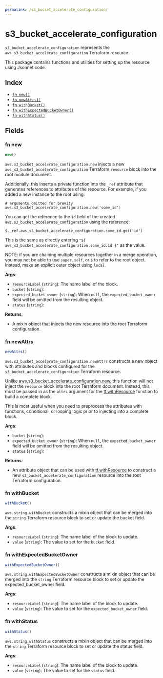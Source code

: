 ```yaml
---
permalink: /s3_bucket_accelerate_configuration/
---
```


# s3_bucket_accelerate_configuration

`s3_bucket_accelerate_configuration` represents the `aws_s3_bucket_accelerate_configuration` Terraform resource.



This package contains functions and utilities for setting up the resource using Jsonnet code.


## Index

* [`fn new()`](#fn-new)
* [`fn newAttrs()`](#fn-newattrs)
* [`fn withBucket()`](#fn-withbucket)
* [`fn withExpectedBucketOwner()`](#fn-withexpectedbucketowner)
* [`fn withStatus()`](#fn-withstatus)

## Fields

### fn new

```ts
new()
```


`aws.s3_bucket_accelerate_configuration.new` injects a new `aws_s3_bucket_accelerate_configuration` Terraform `resource`
block into the root module document.

Additionally, this inserts a private function into the `_ref` attribute that generates references to attributes of the
resource. For example, if you added a new instance to the root using:

    # arguments omitted for brevity
    aws.s3_bucket_accelerate_configuration.new('some_id')

You can get the reference to the `id` field of the created `aws.s3_bucket_accelerate_configuration` using the reference:

    $._ref.aws_s3_bucket_accelerate_configuration.some_id.get('id')

This is the same as directly entering `"${ aws_s3_bucket_accelerate_configuration.some_id.id }"` as the value.

NOTE: if you are chaining multiple resources together in a merge operation, you may not be able to use `super`, `self`,
or `$` to refer to the root object. Instead, make an explicit outer object using `local`.

**Args**:
  - `resourceLabel` (`string`): The name label of the block.
  - `bucket` (`string`): 
  - `expected_bucket_owner` (`string`):  When `null`, the `expected_bucket_owner` field will be omitted from the resulting object.
  - `status` (`string`): 

**Returns**:
- A mixin object that injects the new resource into the root Terraform configuration.


### fn newAttrs

```ts
newAttrs()
```


`aws.s3_bucket_accelerate_configuration.newAttrs` constructs a new object with attributes and blocks configured for the `s3_bucket_accelerate_configuration`
Terraform resource.

Unlike [aws.s3_bucket_accelerate_configuration.new](#fn-new), this function will not inject the `resource`
block into the root Terraform document. Instead, this must be passed in as the `attrs` argument for the
[tf.withResource](https://github.com/tf-libsonnet/core/tree/main/docs#fn-withresource) function to build a complete block.

This is most useful when you need to preprocess the attributes with functions, conditional, or looping logic prior to
injecting into a complete block.

**Args**:
  - `bucket` (`string`): 
  - `expected_bucket_owner` (`string`):  When `null`, the `expected_bucket_owner` field will be omitted from the resulting object.
  - `status` (`string`): 

**Returns**:
  - An attribute object that can be used with [tf.withResource](https://github.com/tf-libsonnet/core/tree/main/docs#fn-withresource) to construct a new `s3_bucket_accelerate_configuration` resource into the root Terraform configuration.


### fn withBucket

```ts
withBucket()
```

`aws.string.withBucket` constructs a mixin object that can be merged into the `string`
Terraform resource block to set or update the bucket field.



**Args**:
  - `resourceLabel` (`string`): The name label of the block to update.
  - `value` (`string`): The value to set for the `bucket` field.


### fn withExpectedBucketOwner

```ts
withExpectedBucketOwner()
```

`aws.string.withExpectedBucketOwner` constructs a mixin object that can be merged into the `string`
Terraform resource block to set or update the expected_bucket_owner field.



**Args**:
  - `resourceLabel` (`string`): The name label of the block to update.
  - `value` (`string`): The value to set for the `expected_bucket_owner` field.


### fn withStatus

```ts
withStatus()
```

`aws.string.withStatus` constructs a mixin object that can be merged into the `string`
Terraform resource block to set or update the status field.



**Args**:
  - `resourceLabel` (`string`): The name label of the block to update.
  - `value` (`string`): The value to set for the `status` field.
